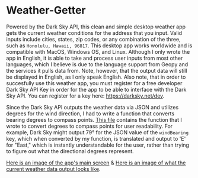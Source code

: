 # Weather-Getter
Powered by the Dark Sky API, this clean and simple desktop weather app gets the current weather conditions for the address that you input. Valid inputs include cities, states, zip codes, or any combination of the three, such as `Honolulu, Hawaii, 96817`. This desktop app works worldwide and is compatible with MacOS, Windows OS, and Linux. Although I only wrote the app in English, it is able to take and process user inputs from most other languages, which I believe is due to the language support from Geopy and the services it pulls data from. Note, however, that the output data will still be displayed in English, as I only speak English. Also note, that in order to succesfully use this weather app, you must register for a free developer Dark Sky API Key in order for the app to be able to interface with the Dark Sky API. You can register for a key here: https://darksky.net/dev.

Since the Dark Sky API outputs the weather data via JSON and utilizes degrees for the wind direction, I had to write a function that converts bearing degrees to compass points. [This file](degreesToCompass.py) contains the function that I wrote to convert degrees to compass points for user readability. For example, Dark Sky might output 79° for the JSON value of the `windBearing` key, which when converted by my function, is translated and output to 'E' for "East," which is instantly understandable for the user, rather than trying to figure out what the directional degrees represent.

[Here is an image of the app's main screen](WeatherGetterMain.png) & [Here is an image of what the current weather data output looks like](WeatherGetterOutput.png).
